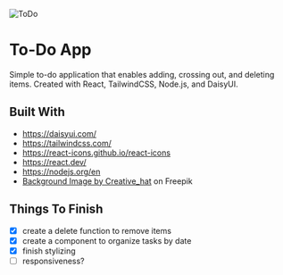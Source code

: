 ![ToDo](https://user-images.githubusercontent.com/96400968/227618469-e347b234-a873-4fc3-9647-cc6070ffc1b3.png)


# To-Do App

Simple to-do application that enables adding, crossing out, and deleting items. Created with React, TailwindCSS, Node.js, and DaisyUI.

## Built With
- https://daisyui.com/
- https://tailwindcss.com/
- https://react-icons.github.io/react-icons
- https://react.dev/
- https://nodejs.org/en
- <a href="https://www.freepik.com/free-vector/modern-soft-yellow-watercolor-texture-beautiful-background_26798875.htm#query=pastel%20yellow&position=5&from_view=keyword&track=ais"> Background Image by Creative_hat</a> on Freepik

## Things To Finish
- [x] create a delete function to remove items
- [x] create a component to organize tasks by date
- [x] finish stylizing
- [ ] responsiveness?
